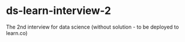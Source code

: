 # ds-learn-interview-2
The 2nd interview for data science (without solution - to be deployed to learn.co)
